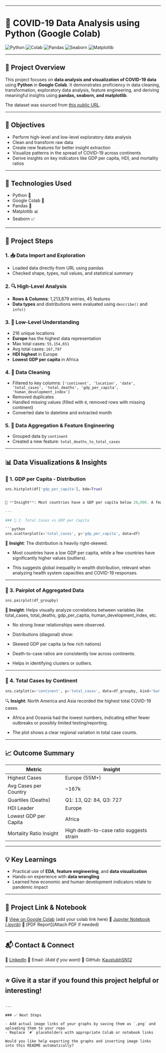 
---

# 🦠 COVID-19 Data Analysis using Python (Google Colab)

![Python](https://img.shields.io/badge/Python-3.8+-blue?logo=python&logoColor=white)
![Colab](https://img.shields.io/badge/Platform-Google%20Colab-yellow?logo=googlecolab&logoColor=black)
![Pandas](https://img.shields.io/badge/Library-pandas-lightblue)
![Seaborn](https://img.shields.io/badge/Visualization-seaborn-orange)
![Matplotlib](https://img.shields.io/badge/Visualization-matplotlib-green)

---

## 📌 Project Overview

This project focuses on **data analysis and visualization of COVID-19 data** using **Python** in **Google Colab**. It demonstrates proficiency in data cleaning, transformation, exploratory data analysis, feature engineering, and deriving meaningful insights using **pandas, seaborn, and matplotlib**.

The dataset was sourced from [this public URL](https://raw.githubusercontent.com/SR1608/Datasets/main/covid-data.csv).

---

## 🧠 Objectives

- Perform high-level and low-level exploratory data analysis
- Clean and transform raw data
- Create new features for better insight extraction
- Visualize patterns in the spread of COVID-19 across continents
- Derive insights on key indicators like GDP per capita, HDI, and mortality ratios

---

## 🔧 Technologies Used

- Python 🐍
- Google Colab 📒
- Pandas 🧾
- Matplotlib 📊
- Seaborn 📈

---

## 📂 Project Steps

### 1. 📥 Data Import and Exploration
- Loaded data directly from URL using pandas
- Checked shape, types, null values, and statistical summary

### 2. 🔍 High-Level Analysis
- **Rows & Columns**: 1,213,879 entries, 45 features
- **Data types** and distributions were evaluated using `describe()` and `info()`

### 3. 🧬 Low-Level Understanding
- 216 unique locations
- **Europe** has the highest data representation
- Max total cases: `55,154,651`
- Avg total cases: `167,797`
- **HDI highest** in Europe
- **Lowest GDP per capita** in Africa

### 4. 🧹 Data Cleaning
- Filtered to key columns: `['continent', 'location', 'date', 'total_cases', 'total_deaths', 'gdp_per_capita', 'human_development_index']`
- Removed duplicates
- Handled missing values (filled with `0`, removed rows with missing continent)
- Converted date to datetime and extracted month

### 5. 🔎 Data Aggregation & Feature Engineering
- Grouped data by `continent`
- Created a new feature: `total_deaths_to_total_cases`

---

## 📊 Data Visualizations & Insights

### 📌 1. GDP per Capita - Distribution
```python
sns.histplot(df['gdp_per_capita'], kde=True)


📝 **Insight**: Most countries have a GDP per capita below 20,000. A few wealthy outliers heavily influence the distribution.

---

### 📌 2. Total Cases vs GDP per Capita

```python
sns.scatterplot(x='total_cases', y='gdp_per_capita', data=df)
```

📝 **Insight**:
The distribution is heavily right-skewed.

- Most countries have a low GDP per capita, while a few countries have significantly higher values (outliers).

- This suggests global inequality in wealth distribution, relevant when analyzing health system capacities and COVID-19 responses.


---

### 📌 3. Pairplot of Aggregated Data

```python
sns.pairplot(df_groupby)
```

📝 **Insight**: 
Helps visually analyze correlations between variables like total_cases, total_deaths, gdp_per_capita, human_development_index, etc.

- No strong linear relationships were observed.

- Distributions (diagonal) show:

 - Skewed GDP per capita (a few rich nations)

 - Death-to-case ratios are consistently low across continents.

 - Helps in identifying clusters or outliers.


---

### 📌 4. Total Cases by Continent

```python
sns.catplot(x='continent', y='total_cases', data=df_groupby, kind='bar')
```

🔍 **Insight**:
North America and Asia recorded the highest total COVID-19 cases.

- Africa and Oceania had the lowest numbers, indicating either fewer outbreaks or possibly limited testing/reporting.

- The plot shows a clear regional variation in total case counts.
---

## 📈 Outcome Summary

| Metric                  | Insight                                  |
| ----------------------- | ---------------------------------------- |
| Highest Cases           | Europe (55M+)                            |
| Avg Cases per Country   | \~167k                                   |
| Quartiles (Deaths)      | Q1: 13, Q2: 84, Q3: 727                  |
| HDI Leader              | Europe                                   |
| Lowest GDP per Capita   | Africa                                   |
| Mortality Ratio Insight | High death-to-case ratio suggests strain |

---

## 💡 Key Learnings

* Practical use of **EDA**, **feature engineering**, and **data visualization**
* Hands-on experience with **data wrangling**
* Learned how economic and human development indicators relate to pandemic impact

---

## 📁 Project Link & Notebook

🔗 [View on Google Colab](#) (add your colab link here)
📘 [Jupyter Notebook (.ipynb)](link-if-available)
📎 \[PDF Report]\(Attach PDF if needed)

---

## 📬 Contact & Connect

🔗 [LinkedIn](https://www.linkedin.com/in/kaustubh-narayankar-6651a9249/)
📧 Email: *(Add if you want)*
📌 GitHub: [KaustubhSN12](https://github.com/KaustubhSN12)

---

## ⭐️ Give it a star if you found this project helpful or interesting!

```

---

### ✅ Next Steps

- Add actual image links of your graphs by saving them as `.png` and uploading them to your repo
- Replace `#` placeholders with appropriate Colab or notebook links

Would you like help exporting the graphs and inserting image links into this README automatically?
```
